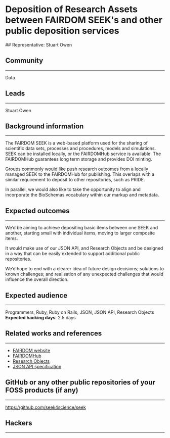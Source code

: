 # Deposition of Research Assets between FAIRDOM SEEK's and other public deposition services

## Representative: Stuart Owen

## Community
---

Data

## Leads
---
Stuart Owen 

## Background information
---
The FAIRDOM SEEK is a web-based platform used for the sharing of scientific data sets, processes and procedures, models and simulations. SEEK can be installed locally, or the FAIRDOMHub service is available. The FAIRDOMHub guarantees long term storage and provides DOI minting. 

Groups commonly would like push research outcomes from a locally managed SEEK to the FAIRDOMHub for publishing. This overlaps with a similar requirement to deposit to other repositories, such as PRIDE.

In parallel, we would also like to take the opportunity to align and incorporate the BioSchemas vocabulary within our markup and metadata.


## Expected outcomes
---

We’d be aiming to achieve depositing basic items between one SEEK and another, starting small with individual items, moving to larger composite items. 

It would make use of our JSON API, and Research Objects and be designed in a way that can be easily extended to support additional public repositories.

We’d hope to end with a clearer idea of future design decisions; solutions to known challenges; and realisation of any unexpected challenges that would influence the overall direction.



## Expected audience
---

Programmers, Ruby, Ruby on Rails, JSON, JSON API, Research Objects
**Expected hacking days**: 2.5 days

## Related works and references
---

* [FAIRDOM website](https://fair-dom.org)
* [FAIRDOMHub](https://fairdomhub.org)
* [Research Objects](http://www.researchobject.org/)
* [JSON API specification](http://jsonapi.org/)

## GitHub or any other public repositories of your FOSS products (if any)
---

https://github.com/seek4science/seek

## Hackers
---

